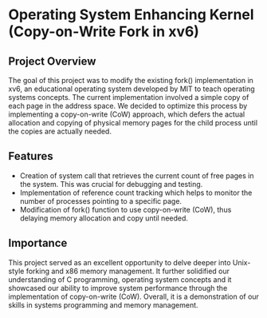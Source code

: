 # Operating System Enhancing Kernel (Copy-on-Write Fork in xv6)

## Project Overview

The goal of this project was to modify the existing fork() implementation in xv6, an educational operating system developed by MIT to teach operating systems concepts. The current implementation involved a simple copy of each page in the address space. We decided to optimize this process by implementing a copy-on-write (CoW) approach, which defers the actual allocation and copying of physical memory pages for the child process until the copies are actually needed.

## Features

- Creation of system call that retrieves the current count of free pages in the system. This was crucial for debugging and testing.
- Implementation of reference count tracking which helps to monitor the number of processes pointing to a specific page.
- Modification of fork() function to use copy-on-write (CoW), thus delaying memory allocation and copy until needed.

## Importance

This project served as an excellent opportunity to delve deeper into Unix-style forking and x86 memory management. It further solidified our understanding of C programming, operating system concepts and it showcased our ability to improve system performance through the implementation of copy-on-write (CoW). Overall, it is a demonstration of our skills in systems programming and memory management.
